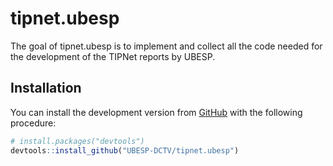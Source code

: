 
<!-- README.md is generated from README.Rmd. Please edit that file -->

# tipnet.ubesp

<!-- badges: start -->

<!-- badges: end -->

The goal of tipnet.ubesp is to implement and collect all the code needed
for the development of the TIPNet reports by UBESP.

## Installation

You can install the development version from
[GitHub](https://github.com/) with the following procedure:

``` r
# install.packages("devtools")
devtools::install_github("UBESP-DCTV/tipnet.ubesp")
```
